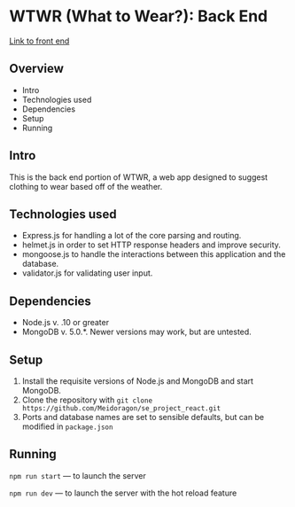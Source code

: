 # WTWR (What to Wear?): Back End
[Link to front end](https://github.com/Meidoragon/se_project_react)

## Overview
 * Intro
 * Technologies used
 * Dependencies
 * Setup
 * Running

## Intro
  This is the back end portion of WTWR, a web app designed to suggest clothing to wear based off of the weather.

## Technologies used
  * Express.js for handling a lot of the core parsing and routing. 
  * helmet.js in order to set HTTP response headers and improve security.
  * mongoose.js to handle the interactions between this application and the database. 
  * validator.js for validating user input.
  

## Dependencies
  * Node.js v. .10 or greater
  * MongoDB v. 5.0.*. Newer versions may work, but are untested.

## Setup
  1. Install the requisite versions of Node.js and MongoDB and start MongoDB.
  2. Clone the repository with `git clone https://github.com/Meidoragon/se_project_react.git`     
  3. Ports and database names are set to sensible defaults, but can be modified in `package.json`

## Running 
`npm run start` — to launch the server 

`npm run dev` — to launch the server with the hot reload feature

